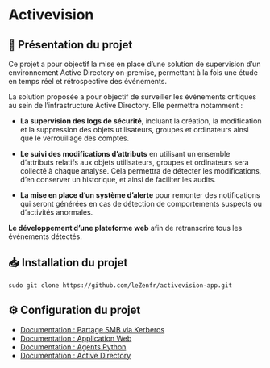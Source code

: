 # Activevision

## 📖 Présentation du projet

Ce projet a pour objectif la mise en place d’une solution de supervision d’un environnement Active Directory on-premise, permettant à la fois une étude en temps réel et rétrospective des événements.

La solution proposée a pour objectif de surveiller les événements critiques au sein de l’infrastructure Active Directory. Elle permettra notamment :

- **La supervision des logs de sécurité**, incluant la création, la modification et la suppression des objets utilisateurs, groupes et ordinateurs ainsi que le verrouillage des comptes.

- **Le suivi des modifications d’attributs** en utilisant un ensemble d’attributs relatifs aux objets utilisateurs, groupes et ordinateurs sera collecté à chaque analyse. Cela permettra de détecter les modifications, d’en conserver un historique, et ainsi de faciliter les audits.

- **La mise en place d’un système d’alerte** pour remonter des notifications qui seront générées en cas de détection de comportements suspects ou d’activités anormales. 

**Le développement d’une plateforme web** afin de retranscrire tous les événements détectés.

## 📥 Installation du projet 

```
sudo git clone https://github.com/leZenfr/activevision-app.git
```

## ⚙️ Configuration du projet

- [Documentation : Partage SMB via Kerberos](https://github.com/leZenfr/activevision-app/blob/main/documentation/doc-share.md)
- [Documentation : Application Web](https://github.com/leZenfr/activevision-app/blob/main/documentation/doc-web.md)
- [Documentation : Agents Python](https://github.com/leZenfr/activevision-app/blob/main/documentation/doc-agents.md)
- [Documentation : Active Directory](https://github.com/leZenfr/activevision-app/blob/main/documentation/doc-agents.md)